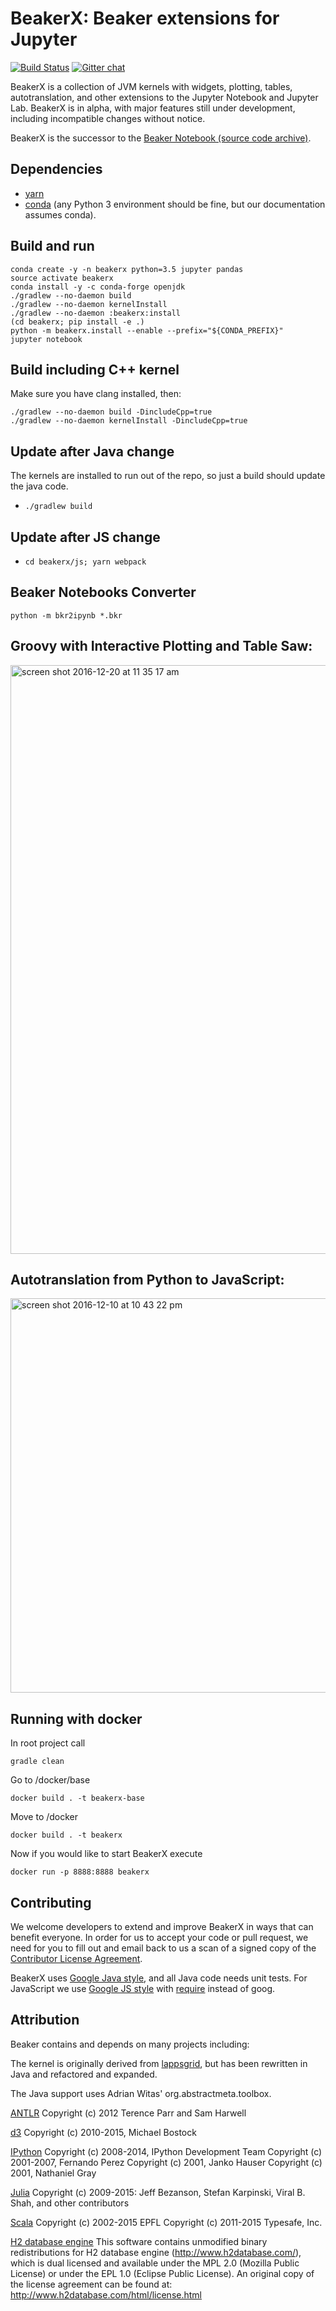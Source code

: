 <!--
    Copyright 2017 TWO SIGMA OPEN SOURCE, LLC

    Licensed under the Apache License, Version 2.0 (the "License");
    you may not use this file except in compliance with the License.
    You may obtain a copy of the License at

           http://www.apache.org/licenses/LICENSE-2.0

    Unless required by applicable law or agreed to in writing, software
    distributed under the License is distributed on an "AS IS" BASIS,
    WITHOUT WARRANTIES OR CONDITIONS OF ANY KIND, either express or implied.
    See the License for the specific language governing permissions and
    limitations under the License.
-->

# BeakerX: Beaker extensions for Jupyter

[![Build Status](http://ec2-54-175-192-115.compute-1.amazonaws.com:8080/buildStatus/icon?job=BeakerX%20master)](http://ec2-54-175-192-115.compute-1.amazonaws.com:8080/job/BeakerX%20master)
[![Gitter chat](https://badges.gitter.im/twosigma/beakerx.png)](https://gitter.im/twosigma/beakerx)

BeakerX is a collection of JVM kernels with widgets, plotting, tables,
autotranslation, and other extensions to the Jupyter Notebook and
Jupyter Lab.  BeakerX is in alpha, with major features still under
development, including incompatible changes without notice.

BeakerX is the successor to the [Beaker
Notebook (source code archive)](https://github.com/twosigma/beaker-notebook-archive).

## Dependencies

* [yarn](https://yarnpkg.com/lang/en/docs/install/)
* [conda](https://conda.io/docs/install/quick.html) (any Python 3 environment should be fine, but our documentation assumes conda).

## Build and run


```
conda create -y -n beakerx python=3.5 jupyter pandas
source activate beakerx
conda install -y -c conda-forge openjdk
./gradlew --no-daemon build
./gradlew --no-daemon kernelInstall
./gradlew --no-daemon :beakerx:install
(cd beakerx; pip install -e .)
python -m beakerx.install --enable --prefix="${CONDA_PREFIX}"
jupyter notebook
```

## Build including C++ kernel
Make sure you have clang installed, then:
```
./gradlew --no-daemon build -DincludeCpp=true
./gradlew --no-daemon kernelInstall -DincludeCpp=true
```

## Update after Java change
The kernels are installed to run out of the repo, so just a build should update the java code.
* `./gradlew build`

## Update after JS change

* `cd beakerx/js; yarn webpack`

## Beaker Notebooks Converter
```
python -m bkr2ipynb *.bkr
```

## Groovy with Interactive Plotting and Table Saw:
<img width="942" alt="screen shot 2016-12-20 at 11 35 17 am" src="https://cloud.githubusercontent.com/assets/963093/21402566/1680b928-c787-11e6-8acf-dc4fdeba0651.png">

## Autotranslation from Python to JavaScript:
<img width="631" alt="screen shot 2016-12-10 at 10 43 22 pm" src="https://cloud.githubusercontent.com/assets/963093/21077947/261def64-bf2a-11e6-8518-4845caf75690.png">

## Running with docker
In root project call

`gradle clean`

Go to /docker/base

`docker build . -t beakerx-base`

Move to /docker

`docker build . -t beakerx`

Now if you would like to start BeakerX execute

`docker run -p 8888:8888 beakerx `

## Contributing

We welcome developers to extend and improve BeakerX in ways that can
benefit everyone. In order for us to accept your code or pull request,
we need for you to fill out and email back to us a scan of a signed copy of the
[Contributor License Agreement](http://beakernotebook.com/cla.zip).

BeakerX uses [Google Java
style](https://google.github.io/styleguide/javaguide.html), and all
Java code needs unit tests.  For JavaScript we use [Google JS
style](https://google.github.io/styleguide/jsguide.html) with
[require](http://requirejs.org/) instead of goog.

## Attribution

Beaker contains and depends on many projects including:

The kernel is originally derived from
[lappsgrid](https://github.com/lappsgrid-incubator/jupyter-groovy-kernel),
but has been rewritten in Java and refactored and expanded.

The Java support uses Adrian Witas' org.abstractmeta.toolbox.

<a href="http://www.antlr.org/license.html">ANTLR</a> Copyright (c) 2012 Terence Parr and Sam Harwell

<a href="https://github.com/mbostock/d3/blob/master/LICENSE">d3</a> Copyright (c) 2010-2015, Michael Bostock

<a href="https://github.com/ipython/ipython/blob/master/COPYING.rst">IPython</a> Copyright (c) 2008-2014, IPython Development Team
Copyright (c) 2001-2007, Fernando Perez
Copyright (c) 2001, Janko Hauser
Copyright (c) 2001, Nathaniel Gray

<a href="https://github.com/JuliaLang/julia/blob/master/LICENSE.md">Julia</a> Copyright (c) 2009-2015: Jeff Bezanson, Stefan Karpinski, Viral B. Shah, and other contributors

<a href="http://www.scala-lang.org/license.html">Scala</a> Copyright (c) 2002-2015 EPFL
      Copyright (c) 2011-2015 Typesafe, Inc.

<a href=" http://www.h2database.com/html/license.html"> H2 database
engine</a>
This software contains unmodified binary redistributions for H2
database engine (http://www.h2database.com/), which is dual licensed
and available under the MPL 2.0 (Mozilla Public License) or under the
EPL 1.0 (Eclipse Public License).  An original copy of the license
agreement can be found at: http://www.h2database.com/html/license.html
